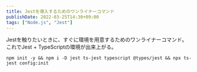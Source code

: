 ```yaml
---
title: Jestを導入するためのワンライナーコマンド
publishDate: 2022-03-25T14:30+09:00
tags: ["Node.js", "Jest"]
---
```


Jestを触りたいときに、すぐに環境を用意するためのワンライナーコマンド。  
これでJest + TypeScriptの環境が出来上がる。

```
npm init -y && npm i -D jest ts-jest typescript @types/jest && npx ts-jest config:init
```
